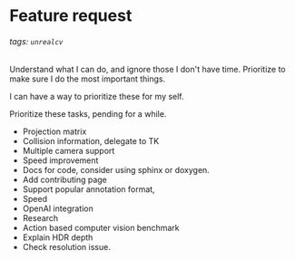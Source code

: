 # Feature request

###### tags: `unrealcv`

Understand what I can do, and ignore those I don't have time. Prioritize to make sure I do the most important things.

I can have a way to prioritize these for my self.

Prioritize these tasks, pending for a while.
- Projection matrix
- Collision information, delegate to TK
- Multiple camera support
- Speed improvement
- Docs for code, consider using sphinx or doxygen.
- Add contributing page
- Support popular annotation format, 
- Speed
- OpenAI integration
- Research
- Action based computer vision benchmark
- Explain HDR depth
- Check resolution issue.
